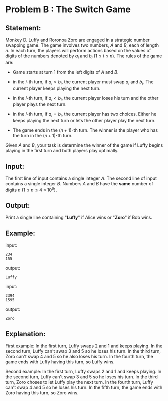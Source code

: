 # Problem B : The Switch Game

## Statement:
Monkey D. Luffy and Roronoa Zoro are engaged in a strategic number swapping game. The game involves two numbers, $A$ and  $B$, each of length $n$. In each turn, the players will perform actions based on the values of digits of the numbers denoted by $a_i$ and $b_i$ ($1 \leq i \leq n$).
The rules of the game are:

 - Game starts at turn 1 from the left digits of $A$ and $B$.
 
 - in the $i$-th turn, if $a_i > b_i$, the current player must swap $a_i$ and $b_i$. The current player keeps playing the next turn.
 
 - in the $i$-th turn, if $a_i < b_i$, the current player loses his turn and the other player plays the next turn.
 
 - in the $i$-th turn, if $a_i = b_i$, the current player has two choices. Either he keeps playing the next turn or lets the other player play the next turn.
 
 - The game ends in the ${(n+1)}$-th turn. The winner is the player who has the turn in the ${(n+1)}$-th turn.

Given $A$ and $B$, your task is determine the winner of the game if Luffy begins playing in the first turn and both players play optimally.  

## Input:
The first line of input contains a single integer $A$. 
The second line of input contains a single integer $B$.
Numbers $A$ and $B$ have the **same** number of digits $n$ ($1 \leq n \leq 4 \times 10^6$).

## Output:
Print a single line containing "**Luffy**" if Alice wins or "**Zoro**" if Bob wins. 

## Example:
input:
```
234
155
```
output:
```
Luffy
```
input:
```
2394
1595
```
output:
```
Zoro
```

## Explanation:
First example: 
In the first turn, Luffy swaps 2 and 1 and keeps playing. In the second turn, Luffy can't swap 3 and 5 so he loses his turn. In the third turn, Zoro can't swap 4 and 5 so he also loses his turn. In the fourth turn, the game ends with Luffy having this turn, so Luffy wins.

Second example:
In the first turn, Luffy swaps 2 and 1 and keeps playing. In the second turn, Luffy can't swap 3 and 5 so he loses his turn. In the third turn, Zoro choses to let Luffy play the next turn. In the fourth turn, Luffy can't swap 4 and 5 so he loses his turn. In the fifth turn, the game ends with Zoro having this turn, so Zoro wins.
